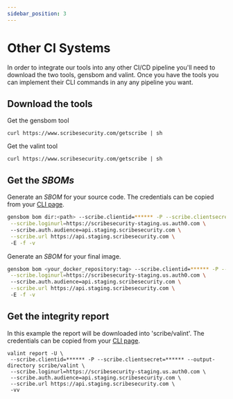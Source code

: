 ```yaml
---
sidebar_position: 3
---
```


# Other CI Systems

In order to integrate our tools into any other CI/CD pipeline you'll need to download the two tools, gensbom and valint. Once you have the tools you can implement their CLI commands in any any pipeline you want.

## Download the tools

Get the gensbom tool

```
curl https://www.scribesecurity.com/getscribe | sh
```

Get the valint tool

```
curl https://www.scribesecurity.com/getscribe | sh
```

## Get the *SBOMs* 

Generate an *SBOM* for your source code. The credentials can be copied from your <a href='https://mui.production.scribesecurity.com/install-scribe'>CLI page</a>.


```bash
gensbom bom dir:<path> --scribe.clientid=****** -P --scribe.clientsecret=****** --name=scribe \
 --scribe.loginurl=https://scribesecurity-staging.us.auth0.com \ 
 --scribe.auth.audience=api.staging.scribesecurity.com \
 --scribe.url https://api.staging.scribesecurity.com \ 
 -E -f -v
```

Generate an *SBOM* for your final image.

```bash
gensbom bom <your_docker_repository:tag> --scribe.clientid=****** -P --scribe.clientsecret=****** --name=scribe \
 --scribe.loginurl=https://scribesecurity-staging.us.auth0.com \ 
 --scribe.auth.audience=api.staging.scribesecurity.com \
 --scribe.url https://api.staging.scribesecurity.com \ 
 -E -f -v
```

## Get the integrity report 

In this example the report will be downloaded into 'scribe/valint'. The credentials can be copied from your <a href='https://mui.production.scribesecurity.com/install-scribe'>CLI page</a>.

```
valint report -U \
 --scribe.clientid=****** -P --scribe.clientsecret=****** --output-directory scribe/valint \
 --scribe.loginurl=https://scribesecurity-staging.us.auth0.com \ 
 --scribe.auth.audience=api.staging.scribesecurity.com \
 --scribe.url https://api.staging.scribesecurity.com \ 
 -vv
```